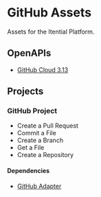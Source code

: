 # GitHub Assets
Assets for the Itential Platform.

## OpenAPIs
- [GitHub Cloud 3.13](./OpenAPIs/github_cloud_3.13.json)

## Projects
### GitHub Project
- Create a Pull Request
- Commit a File
- Create a Branch
- Get a File
- Create a Repository

#### Dependencies
- [GitHub Adapter](https://gitlab.com/itentialopensource/adapters/adapter-github)
